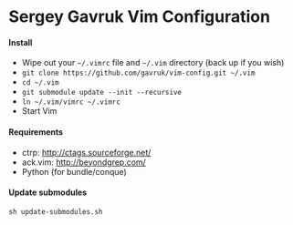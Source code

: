 # Sergey Gavruk Vim Configuration

#### Install
* Wipe out your `~/.vimrc` file and `~/.vim` directory (back up if you wish)
* `git clone https://github.com/gavruk/vim-config.git ~/.vim`
* `cd ~/.vim`
* `git submodule update --init --recursive`
* `ln ~/.vim/vimrc ~/.vimrc`
* Start Vim

#### Requirements

* ctrp: http://ctags.sourceforge.net/
* ack.vim: http://beyondgrep.com/
* Python (for bundle/conque)

#### Update submodules

`sh update-submodules.sh`
